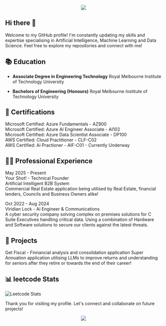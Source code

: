 <p align="center">
  <img src="https://capsule-render.vercel.app/api?type=waving&color=gradient&text=Hello!&height=100&section=header&fontColor=000000"/>
</p>

## Hi there 👋

Welcome to my GitHub profile! I'm constantly updating my skills and expertise specialising in Artificial Intelligence, Machine Learning and Data Science. Feel free to explore my repositories and connect with me!

## 📚 Education

- **Associate Degree in Engineering Technology**
  Royal Melbourne Institute of Technology University

- **Bachelors of Engineering (Honours)**
  Royal Melbourne Institute of Technology University

## 📜 Certifications

  Microsoft Certified: Azure Fundamentals - AZ900 <br>
  Microsoft Certified: Azure AI Engineer Associate - AI102 <br>
  Microsoft Certified: Azure Data Scientist Associate - DP100 <br>
  AWS Certified: Cloud Practitioner - CLF-C02 <br>
  AWS Certified: Ai Practioner - AIF-C01 - Currently Underway <br>

## 👨‍💻 Professional Experience

May 2025 - Present <br>
Your Shot! - Technical Founder <br>
Artificial Intelligent B2B System <br>
Commercial Real Estate application being utilised by Real Estate, financial lenders, Councils and Business Owners alike!

Oct 2022 - Aug 2024 <br>
Viridian Lock - Ai Engineer & Communications <br>
A cyber security company solving complex on premises solutions for C Suite Executives handling critical data. Using a combination of Hardware and Software solutions to secure our clients against the latest threats.

## 🚀 Projects

Get Fiscal - Finnancial analysis and consolidation application
Super Annuation application utilising LLMs to improve returns and understanding for seniors after they retire or towards the end of their career!

## 📊 leetcode Stats

![Leetcode Stats](https://leetcard.jacoblin.cool/CeeJayMoss?ext=heatmap&theme=unicorn&font=lexend_exa)

Thank you for visiting my profile. Let's connect and collaborate on future projects!

<p align="center">
  <img src="https://capsule-render.vercel.app/api?type=waving&color=gradient&height=100&section=footer"/>
</p>

